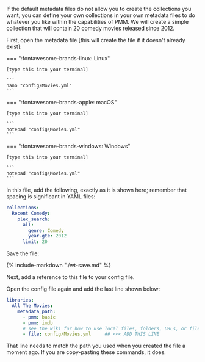 If the default metadata files do not allow you to create the collections you want, you can define your own collections in your own metadata files to do whatever you like within the capabilities of PMM.  We will create a simple collection that will contain 20 comedy movies released since 2012.

First, open the metadata file [this will create the file if it doesn't already exist]:

=== ":fontawesome-brands-linux: Linux"

    [type this into your terminal]
    
    ```
    nano "config/Movies.yml"
    ```

=== ":fontawesome-brands-apple: macOS"

    [type this into your terminal]
    
    ```
    notepad "config\Movies.yml"
    ```

=== ":fontawesome-brands-windows: Windows"

    [type this into your terminal]
   
    ```
    notepad "config\Movies.yml"
    ```


In this file, add the following, exactly as it is shown here; remember that spacing is significant in YAML files:

```yaml
collections:
  Recent Comedy:
    plex_search:
      all:
        genre: Comedy
        year.gte: 2012
      limit: 20
```

Save the file:

{%
   include-markdown "./wt-save.md"
%}

Next, add a reference to this file to your config file.

Open the config file again and add the last line shown below:

```yaml
libraries:
  All The Movies:
    metadata_path:
      - pmm: basic
      - pmm: imdb
      # see the wiki for how to use local files, folders, URLs, or files from git
      - file: config/Movies.yml     ## <<< ADD THIS LINE
```

That line needs to match the path you used when you created the file a moment ago.  If you are copy-pasting these commands, it does.
